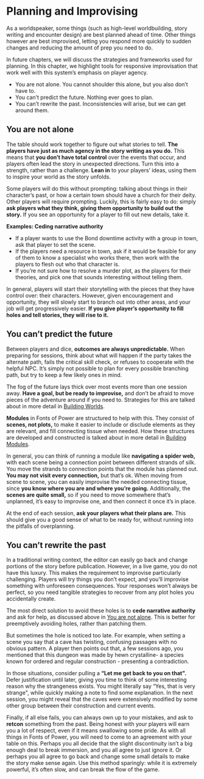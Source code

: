 # Planning and Improvising

As a worldspeaker, some things (such as high-level worldbuilding, story writing and encounter design) are best planned ahead of time. Other things however are best improvised, letting you respond more quickly to sudden changes and reducing the amount of prep you need to do. 

In future chapters, we will discuss the strategies and frameworks used for planning. In this chapter, we highlight tools for responsive improvisation that work well with this system’s emphasis on player agency.
- You are not alone. You cannot shoulder this alone, but you also don’t have to.
- You can’t predict the future. Nothing ever goes to plan.
- You can’t rewrite the past. Inconsistencies will arise, but we can get around them.

## You are not alone
The table should work together to figure out what stories to tell. **The players have just as much agency in the story writing as you do.** This means that **you don’t have total control** over the events that occur, and players often lead the story in unexpected directions. Turn this into a strength, rather than a challenge. **Lean in** to your players’ ideas, using them to inspire your world as the story unfolds.

Some players will do this without prompting: talking about things in their character’s past, or how a certain town should have a church for their deity. Other players will require prompting. Luckily, this is fairly easy to do: simply **ask players what they think, giving them opportunity to build out the story.** If you see an opportunity for a player to fill out new details, take it.

<div class="infobox">

**Examples: Ceding narrative authority**

* If a player wants to use the Bond downtime activity with a group in town, ask that player to set the scene. 
* If the players need a resource in town, ask if it would be feasible for any of them to know a specialist who works there, then work with the players to flesh out who that character is. 
* If you’re not sure how to resolve a murder plot, as the players for their theories, and pick one that sounds interesting without telling them.

</div>

In general, players will start their storytelling with the pieces that they have control over: their characters. However, given encouragement and opportunity, they will slowly start to branch out into other areas, and your job will get progressively easier. **If you give player’s opportunity to fill holes and tell stories, they will rise to it.**

## You can’t predict the future
Between players and dice, **outcomes are always unpredictable.** When preparing for sessions, think about what will happen if the party takes the alternate path, fails the critical skill check, or refuses to cooperate with the helpful NPC. It’s simply not possible to plan for every possible branching path, but try to keep a few likely ones in mind.

The fog of the future lays thick over most events more than one session away. **Have a goal, but be ready to improvise,** and don’t be afraid to move pieces of the adventure around if you need to. Strategies for this are talked about in more detail in [Building Worlds](/). 

**Modules** in Fonts of Power are structured to help with this. They consist of **scenes, not plots,** to make it easier to include or disclude elements as they are relevant, and fill connecting tissue when needed. How these structures are developed and constructed is talked about in more detail in [Building Modules](/). 

In general, you can think of running a module like **navigating a spider web,** with each scene being a connection point between different strands of silk. You move the strands to connection points that the module has planned out. **You may not visit every connection,** but that’s ok. When moving from scene to scene, you can easily improvise the needed connecting tissue, since **you know where you are and where you’re going.** Additionally, the **scenes are quite small,** so if you need to move somewhere that’s unplanned, it’s easy to improvise one, and then connect it once it’s in place.

At the end of each session, **ask your players what their plans are.** This should give you a good sense of what to be ready for, without running into the pitfalls of overplanning. 

## You can’t rewrite the past
In a traditional writing context, the editor can easily go back and change portions of the story before publication. However, in a live game, you do not have this luxury. This makes the requirement to improvise particularly challenging. Players will try things you don’t expect, and you’ll improvise something with unforeseen consequences. Your responses won’t always be perfect, so you need tangible strategies to recover from any plot holes you accidentally create.

The most direct solution to avoid these holes is to **cede narrative authority** and ask for help, as discussed above in [You are not alone](planning-and-improvising?id=you-are-not-alone). This is better for preemptively avoiding holes, rather than patching them.

But sometimes the hole is noticed too late. For example, when setting a scene you say that a cave has twisting, confusing passages with no obvious pattern. A player then points out that, a few sessions ago, you mentioned that this dungeon was made by hewn crystalline- a species known for ordered and regular construction - presenting a contradiction. 

In those situations, consider pulling a **“Let me get back to you on that".** Defer justification until later, giving you time to think of some interesting reason why the strangeness exists. You might literally say “Yes, that is very strange", while quickly making a note to find some explanation. In the next session, you might reveal that the caves were extensively modified by some other group between their construction and current events.

Finally, if all else fails, you can always own up to your mistakes, and ask to **retcon** something from the past. Being honest with your players will earn you a lot of respect, even if it means swallowing some pride. As with all things in Fonts of Power, you will need to come to an agreement with your table on this. Perhaps you all decide that the slight discontinuity isn’t a big enough deal to break immersion, and you all agree to just ignore it. Or perhaps you all agree to go back and change some small details to make the story make sense again. Use this method sparingly: while it is extremely powerful, it’s often slow, and can break the flow of the game.